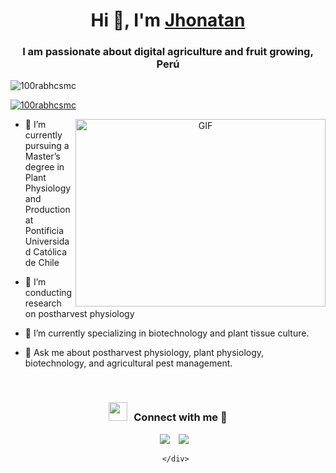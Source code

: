 <h1 align="center">Hi 👋, I'm <a href="https://100rabhcsmc.github.io/Me.io/" target="blank">
Jhonatan</a></h1>
<h3 align="center">I am passionate about digital agriculture and fruit growing, Perú </h3>

<p align="left"> <img src="https://komarev.com/ghpvc/?username=100rabhcsmc&label=Profile%20views&color=0e75b6&style=flat" alt="100rabhcsmc" /> </p>

<p align="left"> <a href="https://twitter.com/100rabhcsmc" target="blank"><img src="https://img.shields.io/twitter/follow/100rabhcsmc?logo=twitter&style=for-the-badge" alt="100rabhcsmc" /></a> </p>

<a target="_blank" align="center">
  <img align="right" top="500" height="300" width="400" alt="GIF" src="https://media.giphy.com/media/SWoSkN6DxTszqIKEqv/giphy.gif">
</a>

- 🔭 I’m currently pursuing a Master’s degree in Plant Physiology and Production at Pontificia Universidad Católica de Chile

- 🌱 I’m conducting research on postharvest physiology

- 📖 I’m currently specializing in biotechnology and plant tissue culture.

- 💬 Ask me about postharvest physiology, plant physiology, biotechnology, and agricultural pest management.

<br/>
<h3 align="center" > <img src="https://media.giphy.com/media/iY8CRBdQXODJSCERIr/giphy.gif" width="30" height="30" style="margin-right: 10px;">Connect with me 🤝 </h3>

<p align="center">

 <div align="center"  class="icons-social" style="margin-left: 10px;">
        <a style="margin-left: 10px;"  target="_blank" href="https://www.linkedin.com/in/stwar-j-loayza-vilca/">
			<img src="https://img.icons8.com/doodle/40/000000/linkedin--v2.png"></a>
        <a style="margin-left: 10px;" target="_blank" href="https://github.com/stwar7">
		<img src="https://img.icons8.com/doodle/40/000000/github--v1.png"></a>

      </div>

</p>

